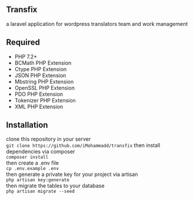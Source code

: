 ## Transfix  
a laravel application for wordpress translators team and work management

## Required
- PHP 7.2+
- BCMath PHP Extension
- Ctype PHP Extension
- JSON PHP Extension
- Mbstring PHP Extension
- OpenSSL PHP Extension
- PDO PHP Extension
- Tokenizer PHP Extension
- XML PHP Extension  

## Installation  
clone this repository in your server  
`git clone https://github.com/iMohammadd/transfix`
then install dependencies via composer  
`composer install`  
then create a .env file  
`cp .env.example .env`  
then generate a private key for your project via artisan  
`php artisan key:generate`  
then migrate the tables to your database  
`php artisan migrate --seed`